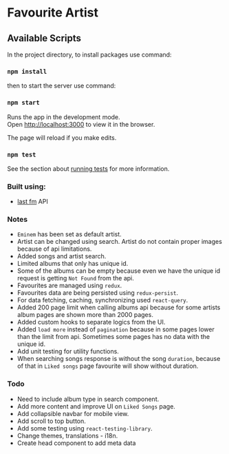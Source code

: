 Favourite Artist
================

## Available Scripts

In the project directory, to install packages use command:
### `npm install`
then to start the server use command:
### `npm start`

Runs the app in the development mode.<br>
Open [http://localhost:3000](http://localhost:3000) to view it in the browser.

The page will reload if you make edits.

### `npm test`

See the section about [running tests](https://jestjs.io/docs/getting-started) for more information.


### Built using:

* [last fm](https://www.last.fm/api) API


### Notes
* `Eminem` has been set as default artist.
* Artist can be changed using search. Artist do not contain proper images because of api limitations.
* Added songs and artist search.
* Limited albums that only has unique id. 
* Some of the albums can be empty because even we have the unique id request is getting `Not Found` from the api.        
* Favourites are managed using `redux`.
* Favourites data are being persisted using `redux-persist`.
* For data fetching, caching, synchronizing used `react-query`.
* Added 200 page limit when calling albums api because for some artists album pages are shown more than 2000 pages.
* Added custom hooks to separate logics from the UI.
* Added `load more` instead of `pagination` because in some pages lower than the limit from api. Sometimes some pages has no data with the unique id.
* Add unit testing for utility functions.
* When searching songs response is without the song `duration`, because of that in `Liked songs` page favourite will show without duration. 

### Todo
* Need to include album type in search component.
* Add more content and improve UI on `Liked Songs` page.
* Add collapsible navbar for mobile view.
* Add scroll to top button.
* Add some testing using `react-testing-library`.
* Change themes, translations - i18n.
* Create head component to add meta data

